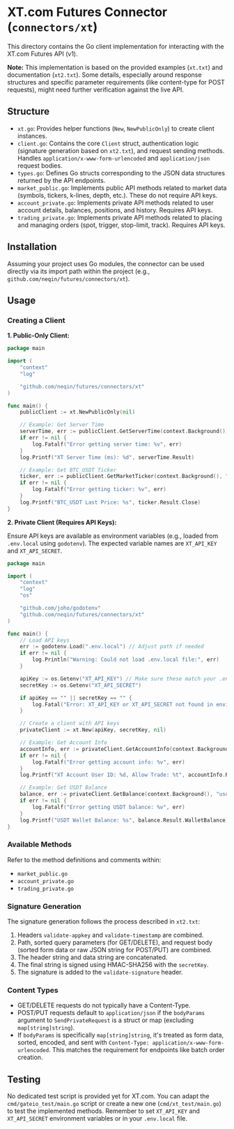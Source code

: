 # XT.com Futures Connector (`connectors/xt`)

This directory contains the Go client implementation for interacting with the XT.com Futures API (v1).

**Note:** This implementation is based on the provided examples (`xt.txt`) and documentation (`xt2.txt`). Some details, especially around response structures and specific parameter requirements (like content-type for POST requests), might need further verification against the live API.

## Structure

-   `xt.go`: Provides helper functions (`New`, `NewPublicOnly`) to create client instances.
-   `client.go`: Contains the core `Client` struct, authentication logic (signature generation based on `xt2.txt`), and request sending methods. Handles `application/x-www-form-urlencoded` and `application/json` request bodies.
-   `types.go`: Defines Go structs corresponding to the JSON data structures returned by the API endpoints.
-   `market_public.go`: Implements public API methods related to market data (symbols, tickers, k-lines, depth, etc.). These do not require API keys.
-   `account_private.go`: Implements private API methods related to user account details, balances, positions, and history. Requires API keys.
-   `trading_private.go`: Implements private API methods related to placing and managing orders (spot, trigger, stop-limit, track). Requires API keys.

## Installation

Assuming your project uses Go modules, the connector can be used directly via its import path within the project (e.g., `github.com/neqin/futures/connectors/xt`).

## Usage

### Creating a Client

**1. Public-Only Client:**

```go
package main

import (
	"context"
	"log"

	"github.com/neqin/futures/connectors/xt"
)

func main() {
	publicClient := xt.NewPublicOnly(nil)

	// Example: Get Server Time
	serverTime, err := publicClient.GetServerTime(context.Background())
	if err != nil {
		log.Fatalf("Error getting server time: %v", err)
	}
	log.Printf("XT Server Time (ms): %d", serverTime.Result)

	// Example: Get BTC_USDT Ticker
	ticker, err := publicClient.GetMarketTicker(context.Background(), "btc_usdt")
	if err != nil {
		log.Fatalf("Error getting ticker: %v", err)
	}
	log.Printf("BTC_USDT Last Price: %s", ticker.Result.Close)
}
```

**2. Private Client (Requires API Keys):**

Ensure API keys are available as environment variables (e.g., loaded from `.env.local` using `godotenv`). The expected variable names are `XT_API_KEY` and `XT_API_SECRET`.

```go
package main

import (
	"context"
	"log"
	"os"

	"github.com/joho/godotenv"
	"github.com/neqin/futures/connectors/xt"
)

func main() {
	// Load API keys
	err := godotenv.Load(".env.local") // Adjust path if needed
	if err != nil {
		log.Println("Warning: Could not load .env.local file:", err)
	}

	apiKey := os.Getenv("XT_API_KEY") // Make sure these match your .env file
	secretKey := os.Getenv("XT_API_SECRET")

	if apiKey == "" || secretKey == "" {
		log.Fatal("Error: XT_API_KEY or XT_API_SECRET not found in environment.")
	}

	// Create a client with API keys
	privateClient := xt.New(apiKey, secretKey, nil)

	// Example: Get Account Info
	accountInfo, err := privateClient.GetAccountInfo(context.Background())
	if err != nil {
		log.Fatalf("Error getting account info: %v", err)
	}
	log.Printf("XT Account User ID: %d, Allow Trade: %t", accountInfo.Result.UserID, accountInfo.Result.AllowTrade)

	// Example: Get USDT Balance
	balance, err := privateClient.GetBalance(context.Background(), "usdt")
	if err != nil {
		log.Fatalf("Error getting USDT balance: %v", err)
	}
	log.Printf("USDT Wallet Balance: %s", balance.Result.WalletBalance)
}
```

### Available Methods

Refer to the method definitions and comments within:
- `market_public.go`
- `account_private.go`
- `trading_private.go`

### Signature Generation

The signature generation follows the process described in `xt2.txt`:
1.  Headers `validate-appkey` and `validate-timestamp` are combined.
2.  Path, sorted query parameters (for GET/DELETE), and request body (sorted form data or raw JSON string for POST/PUT) are combined.
3.  The header string and data string are concatenated.
4.  The final string is signed using HMAC-SHA256 with the `secretKey`.
5.  The signature is added to the `validate-signature` header.

### Content Types

-   GET/DELETE requests do not typically have a Content-Type.
-   POST/PUT requests default to `application/json` if the `bodyParams` argument to `SendPrivateRequest` is a struct or map (excluding `map[string]string`).
-   If `bodyParams` is specifically `map[string]string`, it's treated as form data, sorted, encoded, and sent with `Content-Type: application/x-www-form-urlencoded`. This matches the requirement for endpoints like batch order creation.

## Testing

No dedicated test script is provided yet for XT.com. You can adapt the `cmd/gateio_test/main.go` script or create a new one (`cmd/xt_test/main.go`) to test the implemented methods. Remember to set `XT_API_KEY` and `XT_API_SECRET` environment variables or in your `.env.local` file.